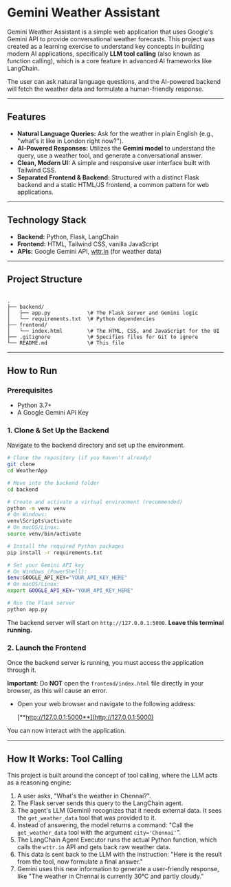 # Gemini Weather Assistant

Gemini Weather Assistant is a simple web application that uses Google's Gemini API to provide conversational weather forecasts. This project was created as a learning exercise to understand key concepts in building modern AI applications, specifically **LLM tool calling** (also known as function calling), which is a core feature in advanced AI frameworks like LangChain.

The user can ask natural language questions, and the AI-powered backend will fetch the weather data and formulate a human-friendly response.



---

## Features

-   **Natural Language Queries:** Ask for the weather in plain English (e.g., "what's it like in London right now?").
-   **AI-Powered Responses:** Utilizes the **Gemini model** to understand the query, use a weather tool, and generate a conversational answer.
-   **Clean, Modern UI:** A simple and responsive user interface built with Tailwind CSS.
-   **Separated Frontend & Backend:** Structured with a distinct Flask backend and a static HTML/JS frontend, a common pattern for web applications.

---

## Technology Stack

-   **Backend:** Python, Flask, LangChain
-   **Frontend:** HTML, Tailwind CSS, vanilla JavaScript
-   **APIs:** Google Gemini API, [wttr.in](https://wttr.in) (for weather data)

---

## Project Structure

```

.
├── backend/
│   ├── app.py            \# The Flask server and Gemini logic
│   └── requirements.txt  \# Python dependencies
├── frontend/
│   └── index.html        \# The HTML, CSS, and JavaScript for the UI
├── .gitignore            \# Specifies files for Git to ignore
└── README.md             \# This file

````

---

## How to Run

### Prerequisites

-   Python 3.7+
-   A Google Gemini API Key

### 1. Clone & Set Up the Backend

Navigate to the backend directory and set up the environment.

```bash
# Clone the repository (if you haven't already)
git clone 
cd WeatherApp

# Move into the backend folder
cd backend

# Create and activate a virtual environment (recommended)
python -m venv venv
# On Windows:
venv\Scripts\activate
# On macOS/Linux:
source venv/bin/activate

# Install the required Python packages
pip install -r requirements.txt

# Set your Gemini API key
# On Windows (PowerShell):
$env:GOOGLE_API_KEY="YOUR_API_KEY_HERE"
# On macOS/Linux:
export GOOGLE_API_KEY="YOUR_API_KEY_HERE"

# Run the Flask server
python app.py
````

The backend server will start on `http://127.0.0.1:5000`. **Leave this terminal running.**

### 2\. Launch the Frontend

Once the backend server is running, you must access the application through it.

**Important:** Do **NOT** open the `frontend/index.html` file directly in your browser, as this will cause an error.

  - Open your web browser and navigate to the following address:

    [**http://127.0.0.1:5000**](http://127.0.0.1:5000)

You can now interact with the application.

-----

## How It Works: Tool Calling

This project is built around the concept of tool calling, where the LLM acts as a reasoning engine:

1.  A user asks, "What's the weather in Chennai?".
2.  The Flask server sends this query to the LangChain agent.
3.  The agent's LLM (Gemini) recognizes that it needs external data. It sees the `get_weather_data` tool that was provided to it.
4.  Instead of answering, the model returns a command: "Call the `get_weather_data` tool with the argument `city='Chennai'`".
5.  The LangChain Agent Executor runs the actual Python function, which calls the `wttr.in` API and gets back raw weather data.
6.  This data is sent back to the LLM with the instruction: "Here is the result from the tool, now formulate a final answer."
7.  Gemini uses this new information to generate a user-friendly response, like "The weather in Chennai is currently 30°C and partly cloudy."
